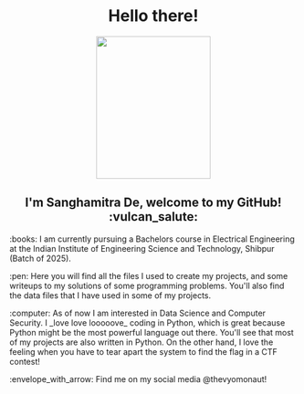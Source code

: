 <h1 align="center">Hello there!</h1>

<p align="center"><img class="center" src="https://user-images.githubusercontent.com/92441293/176219044-49a18836-8157-4db3-8ae4-3fa92024abe8.gif" height="250" width="200"></p>

<h2 align="center">I'm Sanghamitra De, welcome to my GitHub! :vulcan_salute:</h2>

<p> :books: I am currently pursuing a Bachelors course in Electrical Engineering at the Indian Institute of Engineering Science and Technology, Shibpur (Batch of 2025). </p>

<p> :pen: Here you will find all the files I used to create my projects, and some writeups to my solutions of some programming problems. You'll also find the data files that I have used in some of my projects. </p>

<p> :computer: As of now I am interested in Data Science and Computer Security. I _love love looooove_ coding in Python, which is great because Python might be the most powerful language out there. You'll see that most of my projects are also written in Python. On the other hand, I love the feeling when you have to tear apart the system to find the flag in a CTF contest!  <!--- edit must --->

<p> :envelope_with_arrow: Find me on my social media @thevyomonaut!

<!--- profiles --->

<!--- Enter data about my achievements lmao --->

<!--- medium --->

<!--- languages and tools --->


<!---
thevyomonaut/thevyomonaut is a ✨ special ✨ repository because its `README.md` (this file) appears on your GitHub profile.
You can click the Preview link to take a look at your changes.
--->
